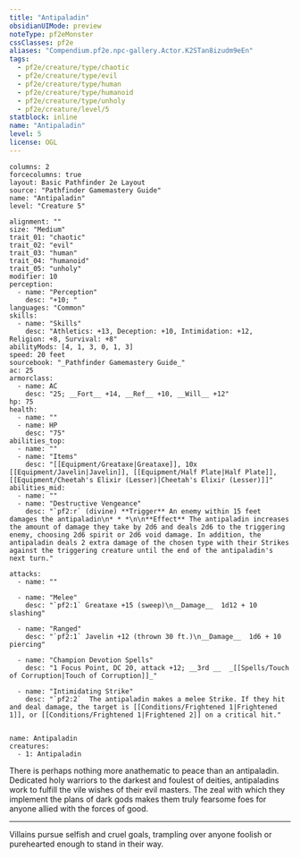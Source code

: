 ```yaml
---
title: "Antipaladin"
obsidianUIMode: preview
noteType: pf2eMonster
cssClasses: pf2e
aliases: "Compendium.pf2e.npc-gallery.Actor.K2STan8izudm9eEn" 
tags:
  - pf2e/creature/type/chaotic
  - pf2e/creature/type/evil
  - pf2e/creature/type/human
  - pf2e/creature/type/humanoid
  - pf2e/creature/type/unholy
  - pf2e/creature/level/5
statblock: inline
name: "Antipaladin"
level: 5
license: OGL
---
```


```statblock
columns: 2
forcecolumns: true
layout: Basic Pathfinder 2e Layout
source: "Pathfinder Gamemastery Guide"
name: "Antipaladin"
level: "Creature 5"

alignment: ""
size: "Medium"
trait_01: "chaotic"
trait_02: "evil"
trait_03: "human"
trait_04: "humanoid"
trait_05: "unholy"
modifier: 10
perception:
  - name: "Perception"
    desc: "+10; "
languages: "Common"
skills:
  - name: "Skills"
    desc: "Athletics: +13, Deception: +10, Intimidation: +12, Religion: +8, Survival: +8"
abilityMods: [4, 1, 3, 0, 1, 3]
speed: 20 feet
sourcebook: "_Pathfinder Gamemastery Guide_"
ac: 25
armorclass:
  - name: AC
    desc: "25; __Fort__ +14, __Ref__ +10, __Will__ +12"
hp: 75
health:
  - name: ""
  - name: HP
    desc: "75"
abilities_top:
  - name: ""
  - name: "Items"
    desc: "[[Equipment/Greataxe|Greataxe]], 10x [[Equipment/Javelin|Javelin]], [[Equipment/Half Plate|Half Plate]], [[Equipment/Cheetah's Elixir (Lesser)|Cheetah's Elixir (Lesser)]]"
abilities_mid:
  - name: ""
  - name: "Destructive Vengeance"
    desc: "`pf2:r` (divine) **Trigger** An enemy within 15 feet damages the antipaladin\n* * *\n\n**Effect** The antipaladin increases the amount of damage they take by 2d6 and deals 2d6 to the triggering enemy, choosing 2d6 spirit or 2d6 void damage. In addition, the antipaladin deals 2 extra damage of the chosen type with their Strikes against the triggering creature until the end of the antipaladin's next turn."

attacks:
  - name: ""

  - name: "Melee"
    desc: "`pf2:1` Greataxe +15 (sweep)\n__Damage__  1d12 + 10 slashing"

  - name: "Ranged"
    desc: "`pf2:1` Javelin +12 (thrown 30 ft.)\n__Damage__  1d6 + 10 piercing"

  - name: "Champion Devotion Spells"
    desc: "1 Focus Point, DC 20, attack +12; __3rd __  _[[Spells/Touch of Corruption|Touch of Corruption]]_"

  - name: "Intimidating Strike"
    desc: "`pf2:2`  The antipaladin makes a melee Strike. If they hit and deal damage, the target is [[Conditions/Frightened 1|Frightened 1]], or [[Conditions/Frightened 1|Frightened 2]] on a critical hit."
 
```

```encounter-table
name: Antipaladin
creatures:
  - 1: Antipaladin
```



There is perhaps nothing more anathematic to peace than an antipaladin. Dedicated holy warriors to the darkest and foulest of deities, antipaladins work to fulfill the vile wishes of their evil masters. The zeal with which they implement the plans of dark gods makes them truly fearsome foes for anyone allied with the forces of good.

* * *

Villains pursue selfish and cruel goals, trampling over anyone foolish or purehearted enough to stand in their way.
